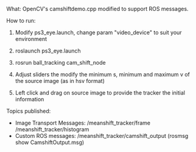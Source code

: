 What: OpenCV's camshiftdemo.cpp modified to support ROS messages. 

How to run: 

1) Modify ps3_eye.launch, change param "video_device" to suit your environment

2) roslaunch ps3_eye.launch

3) rosrun ball_tracking cam_shift_node

4) Adjust sliders the modify the minimum s, minimum and maximum v of the source   image (as in hsv format)

5) Left click and drag on source image to provide the tracker the initial information

Topics published: 
- Image Transport Messages: 
  /meanshift_tracker/frame 
  /meanshift_tracker/histogram
- Custom ROS messages:
  /meanshift_tracker/camshift_output (rosmsg show CamshiftOutput.msg)

